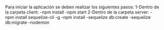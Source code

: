 Para iniciar la aplicación se deben realizar los siguientes pasos:
1-Dentro de la carpeta client:
    -npm install
    -npm start
2-Dentro de la carpeta server:
    -npm install sequelize-cli -g
    -npm install
    -sequelize db:create
    -sequelize db:migrate
    -nodemon
